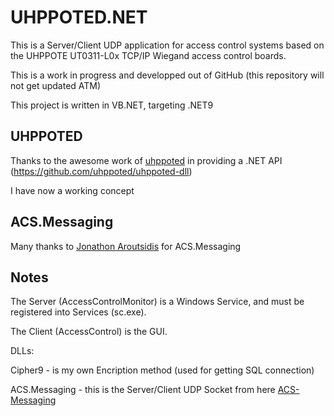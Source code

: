# UHPPOTED.NET
This is a Server/Client UDP application for access control systems based on the UHPPOTE UT0311-L0x TCP/IP Wiegand access control boards.

This is a work in progress and developped out of GitHub (this repository will not get updated ATM)

This project is written in VB.NET, targeting .NET9




## UHPPOTED
Thanks to the awesome work of [uhppoted](https://github.com/uhppoted) in providing a .NET API (https://github.com/uhppoted/uhppoted-dll)

I have now a working concept




## ACS.Messaging
Many thanks to [Jonathon Aroutsidis](https://github.com/Johno-ACSLive) for ACS.Messaging




## Notes
The Server (AccessControlMonitor) is a Windows Service, and must be registered into Services (sc.exe).

The Client (AccessControl) is the GUI.


DLLs:

Cipher9 - is my own Encription method (used for getting SQL connection)

ACS.Messaging - this is the Server/Client UDP Socket from here [ACS-Messaging](https://github.com/Johno-ACSLive/ACS-Messaging)
